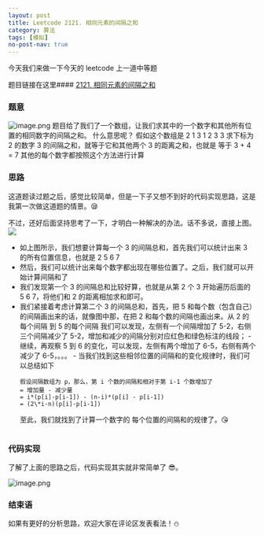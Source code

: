 ```yaml
---
layout: post
title: Leetcode 2121. 相同元素的间隔之和
category: 算法
tags: [模拟]
no-post-nav: true
---
```


今天我们来做一下今天的 leetcode 上一道中等题

题目链接在这里#### [2121. 相同元素的间隔之和](https://leetcode.cn/problems/intervals-between-identical-elements/)

### 题意

![image.png](https://p3-juejin.byteimg.com/tos-cn-i-k3u1fbpfcp/c1b96c52e02e433795360200d051c104~tplv-k3u1fbpfcp-watermark.image?)
题目给了我们了一个数组，让我们求其中的一个数字和其他所有位置的相同数字的间隔之和。
什么意思呢？ 假如这个数组是 2 1 3 1 2 3 3
求下标为 2 的数字 3 的间隔之和，就等于它和其他两个 3 的距离之和，也就是 等于 3 + 4 = 7
其他的每个数字都按照这个方法进行计算

### 思路

这道题读过题之后，感觉比较简单，但是一下子又想不到好的代码实现思路，这是我第一次做这道题的情景。😪

不过，还好后面坚持思考了一下，才明白一种解决的办法。话不多说，直接上图。
![](https://p3-juejin.byteimg.com/tos-cn-i-k3u1fbpfcp/bbeb4d2091e84ee497defd343c640c1a~tplv-k3u1fbpfcp-watermark.image?)

- 如上图所示，我们想要计算每一个 3 的间隔总和，首先我们可以统计出来 3 的所有位置信息，也就是 2 5 6 7
- 然后，我们可以统计出来每个数字都出现在哪些位置了。之后，我们就可以开始计算间隔和了
- 我们发现第一个 3 的间隔总和比较好算，也就是从第 2 个 3 开始遍历后面的 5 6 7，将他们和 2 的距离相加求和即可。
- 我们紧接着考虑计算第二个 3 的间隔总和，首先，把 5 和每个数（包含自己）的间隔画出来的话，就像图中那，在把 2 和每个数的间隔也画出来。从 2 的每个间隔 到 5 的每个间隔 我们可以发现，左侧有一个间隔增加了 5-2，右侧三个间隔减少了 5-2，增加和减少的间隔分别对应红色和绿色标注的线段； - 继续，再观察 5 到 6 的变化，可以发现，左侧有两个增加了 6-5，右侧有两个减少了 6-5，。。。 - 当我们找到这些相邻位置的间隔和的变化规律时，我们可以总结如下
  ```
  假设间隔数组为 p，那么，第 i 个数的间隔和相对于第 i-1 个数增加了
  = 增加量 - 减少量
  = i*(p[i]-p[i-1]) - (n-i)*(p[i] - p[i-1])
  = (2\*i-n)(p[i]-p[i-1])
  ```
  至此，我们就找到了计算一个数字的 每个位置的间隔和的规律了。😘
  ```

  ```

### 代码实现

了解了上面的思路之后，代码实现其实就非常简单了 😎。

![image.png](https://p9-juejin.byteimg.com/tos-cn-i-k3u1fbpfcp/7d481b704dbe47c29668505450f42a55~tplv-k3u1fbpfcp-watermark.image?)

### 结束语

如果有更好的分析思路，欢迎大家在评论区发表看法！⛄
